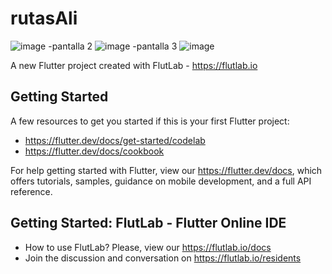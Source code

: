 # rutasAli
![image](https://github.com/user-attachments/assets/f6fe1059-df92-44e6-b425-41e6a9edace0)
-pantalla 2
![image](https://github.com/user-attachments/assets/08a017a9-6f1e-4306-926b-1c95bc227673)
-pantalla 3
![image](https://github.com/user-attachments/assets/4fe0db50-ee93-484c-9653-42370a12c68c)


A new Flutter project created with FlutLab - https://flutlab.io

## Getting Started

A few resources to get you started if this is your first Flutter project:

- https://flutter.dev/docs/get-started/codelab
- https://flutter.dev/docs/cookbook

For help getting started with Flutter, view our
https://flutter.dev/docs, which offers tutorials,
samples, guidance on mobile development, and a full API reference.

## Getting Started: FlutLab - Flutter Online IDE

- How to use FlutLab? Please, view our https://flutlab.io/docs
- Join the discussion and conversation on https://flutlab.io/residents
